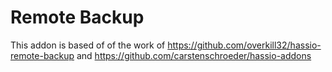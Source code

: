 # Remote Backup
This addon is based of of the work of  https://github.com/overkill32/hassio-remote-backup and https://github.com/carstenschroeder/hassio-addons
